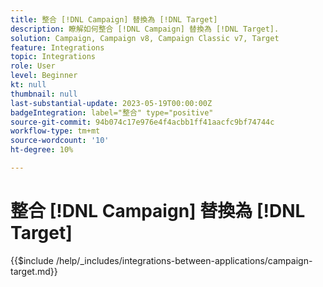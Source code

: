 ```yaml
---
title: 整合 [!DNL Campaign] 替換為 [!DNL Target]
description: 瞭解如何整合 [!DNL Campaign] 替換為 [!DNL Target].
solution: Campaign, Campaign v8, Campaign Classic v7, Target
feature: Integrations
topic: Integrations
role: User
level: Beginner
kt: null
thumbnail: null
last-substantial-update: 2023-05-19T00:00:00Z
badgeIntegration: label="整合" type="positive"
source-git-commit: 94b074c17e976e4f4acbb1ff41aacfc9bf74744c
workflow-type: tm+mt
source-wordcount: '10'
ht-degree: 10%

---
```



# 整合 [!DNL Campaign] 替換為 [!DNL Target]

{{$include /help/_includes/integrations-between-applications/campaign-target.md}}
